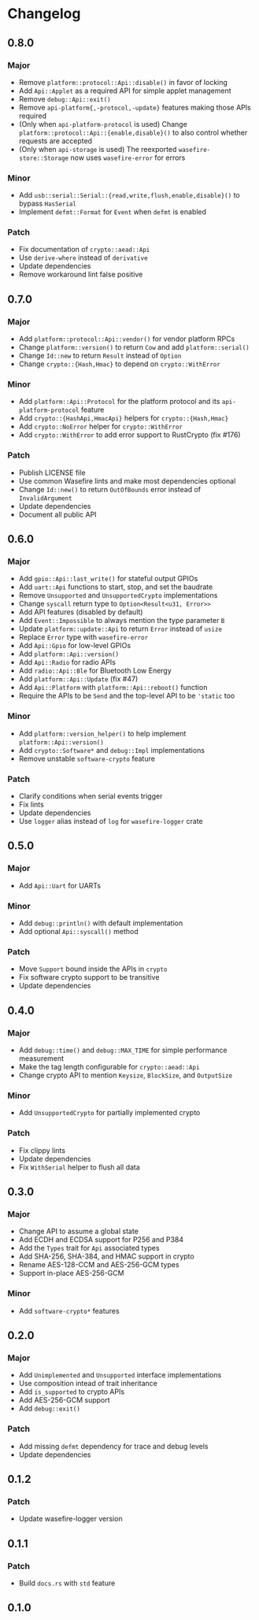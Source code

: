 # Changelog

## 0.8.0

### Major

- Remove `platform::protocol::Api::disable()` in favor of locking
- Add `Api::Applet` as a required API for simple applet management
- Remove `debug::Api::exit()`
- Remove `api-platform{,-protocol,-update}` features making those APIs required
- (Only when `api-platform-protocol` is used) Change `platform::protocol::Api::{enable,disable}()`
  to also control whether requests are accepted
- (Only when `api-storage` is used) The reexported `wasefire-store::Storage` now uses
  `wasefire-error` for errors

### Minor

- Add `usb::serial::Serial::{read,write,flush,enable,disable}()` to bypass `HasSerial`
- Implement `defmt::Format` for `Event` when `defmt` is enabled

### Patch

- Fix documentation of `crypto::aead::Api`
- Use `derive-where` instead of `derivative`
- Update dependencies
- Remove workaround lint false positive

## 0.7.0

### Major

- Add `platform::protocol::Api::vendor()` for vendor platform RPCs
- Change `platform::version()` to return `Cow` and add `platform::serial()`
- Change `Id::new` to return `Result` instead of `Option`
- Change `crypto::{Hash,Hmac}` to depend on `crypto::WithError`

### Minor

- Add `platform::Api::Protocol` for the platform protocol and its `api-platform-protocol` feature
- Add `crypto::{HashApi,HmacApi}` helpers for `crypto::{Hash,Hmac}`
- Add `crypto::NoError` helper for `crypto::WithError`
- Add `crypto::WithError` to add error support to RustCrypto (fix #176)

### Patch

- Publish LICENSE file
- Use common Wasefire lints and make most dependencies optional
- Change `Id::new()` to return `OutOfBounds` error instead of `InvalidArgument`
- Update dependencies
- Document all public API

## 0.6.0

### Major

- Add `gpio::Api::last_write()` for stateful output GPIOs
- Add `uart::Api` functions to start, stop, and set the baudrate
- Remove `Unsupported` and `UnsupportedCrypto` implementations
- Change `syscall` return type to `Option<Result<u31, Error>>`
- Add API features (disabled by default)
- Add `Event::Impossible` to always mention the type parameter `B`
- Update `platform::update::Api` to return `Error` instead of `usize`
- Replace `Error` type with `wasefire-error`
- Add `Api::Gpio` for low-level GPIOs
- Add `platform::Api::version()`
- Add `Api::Radio` for radio APIs
- Add `radio::Api::Ble` for Bluetooth Low Energy
- Add `platform::Api::Update` (fix #47)
- Add `Api::Platform` with `platform::Api::reboot()` function
- Require the APIs to be `Send` and the top-level API to be `'static` too

### Minor

- Add `platform::version_helper()` to help implement `platform::Api::version()`
- Add `crypto::Software*` and `debug::Impl` implementations
- Remove unstable `software-crypto` feature

### Patch

- Clarify conditions when serial events trigger
- Fix lints
- Update dependencies
- Use `logger` alias instead of `log` for `wasefire-logger` crate

## 0.5.0

### Major

- Add `Api::Uart` for UARTs

### Minor

- Add `debug::println()` with default implementation
- Add optional `Api::syscall()` method

### Patch

- Move `Support` bound inside the APIs in `crypto`
- Fix software crypto support to be transitive
- Update dependencies

## 0.4.0

### Major

- Add `debug::time()` and `debug::MAX_TIME` for simple performance measurement
- Make the tag length configurable for `crypto::aead::Api`
- Change crypto API to mention `Keysize`, `BlockSize`, and `OutputSize`

### Minor

- Add `UnsupportedCrypto` for partially implemented crypto

### Patch

- Fix clippy lints
- Update dependencies
- Fix `WithSerial` helper to flush all data

## 0.3.0

### Major

- Change API to assume a global state
- Add ECDH and ECDSA support for P256 and P384
- Add the `Types` trait for `Api` associated types
- Add SHA-256, SHA-384, and HMAC support in crypto
- Rename AES-128-CCM and AES-256-GCM types
- Support in-place AES-256-GCM

### Minor

- Add `software-crypto*` features

## 0.2.0

### Major

- Add `Unimplemented` and `Unsupported` interface implementations
- Use composition intead of trait inheritance
- Add `is_supported` to crypto APIs
- Add AES-256-GCM support
- Add `debug::exit()`

### Patch

- Add missing `defmt` dependency for trace and debug levels
- Update dependencies

## 0.1.2

### Patch

- Update wasefire-logger version

## 0.1.1

### Patch

- Build `docs.rs` with `std` feature

## 0.1.0

<!-- Increment to skip CHANGELOG.md test: 0 -->
